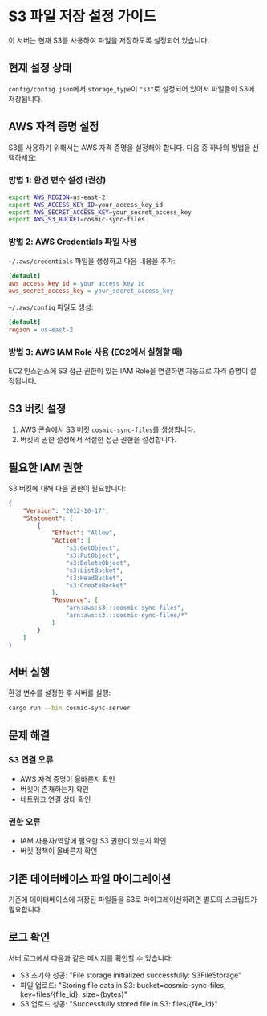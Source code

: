 # S3 파일 저장 설정 가이드

이 서버는 현재 S3를 사용하여 파일을 저장하도록 설정되어 있습니다.

## 현재 설정 상태

`config/config.json`에서 `storage_type`이 `"s3"`로 설정되어 있어서 파일들이 S3에 저장됩니다.

## AWS 자격 증명 설정

S3를 사용하기 위해서는 AWS 자격 증명을 설정해야 합니다. 다음 중 하나의 방법을 선택하세요:

### 방법 1: 환경 변수 설정 (권장)

```bash
export AWS_REGION=us-east-2
export AWS_ACCESS_KEY_ID=your_access_key_id
export AWS_SECRET_ACCESS_KEY=your_secret_access_key
export AWS_S3_BUCKET=cosmic-sync-files
```

### 방법 2: AWS Credentials 파일 사용

`~/.aws/credentials` 파일을 생성하고 다음 내용을 추가:

```ini
[default]
aws_access_key_id = your_access_key_id
aws_secret_access_key = your_secret_access_key
```

`~/.aws/config` 파일도 생성:

```ini
[default]
region = us-east-2
```

### 방법 3: AWS IAM Role 사용 (EC2에서 실행할 때)

EC2 인스턴스에 S3 접근 권한이 있는 IAM Role을 연결하면 자동으로 자격 증명이 설정됩니다.

## S3 버킷 설정

1. AWS 콘솔에서 S3 버킷 `cosmic-sync-files`를 생성합니다.
2. 버킷의 권한 설정에서 적절한 접근 권한을 설정합니다.

## 필요한 IAM 권한

S3 버킷에 대해 다음 권한이 필요합니다:

```json
{
    "Version": "2012-10-17",
    "Statement": [
        {
            "Effect": "Allow",
            "Action": [
                "s3:GetObject",
                "s3:PutObject",
                "s3:DeleteObject",
                "s3:ListBucket",
                "s3:HeadBucket",
                "s3:CreateBucket"
            ],
            "Resource": [
                "arn:aws:s3:::cosmic-sync-files",
                "arn:aws:s3:::cosmic-sync-files/*"
            ]
        }
    ]
}
```

## 서버 실행

환경 변수를 설정한 후 서버를 실행:

```bash
cargo run --bin cosmic-sync-server
```

## 문제 해결

### S3 연결 오류
- AWS 자격 증명이 올바른지 확인
- 버킷이 존재하는지 확인
- 네트워크 연결 상태 확인

### 권한 오류
- IAM 사용자/역할에 필요한 S3 권한이 있는지 확인
- 버킷 정책이 올바른지 확인

## 기존 데이터베이스 파일 마이그레이션

기존에 데이터베이스에 저장된 파일들을 S3로 마이그레이션하려면 별도의 스크립트가 필요합니다.

## 로그 확인

서버 로그에서 다음과 같은 메시지를 확인할 수 있습니다:

- S3 초기화 성공: "File storage initialized successfully: S3FileStorage"
- 파일 업로드: "Storing file data in S3: bucket=cosmic-sync-files, key=files/{file_id}, size={bytes}"
- S3 업로드 성공: "Successfully stored file in S3: files/{file_id}" 